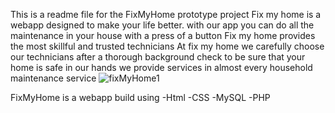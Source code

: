 This is a readme file for the FixMyHome prototype project 
Fix my home is a webapp designed to make your life better. with our app you can do all the maintenance in your house with a press of a button
Fix my home provides the most skillful and trusted technicians
At fix my home we carefully choose our technicians after a thorough background check to be sure that your home is safe in our hands
we provide services in almost every household maintenance service
![fixMyHome1](https://github.com/user-attachments/assets/70e9767d-0772-47a2-a05c-04c9230d10ed)

FixMyHome is a webapp build using 
-Html
-CSS
-MySQL
-PHP
